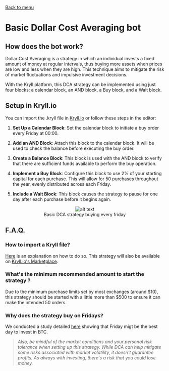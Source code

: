 [Back to menu](../README.md)
# Basic Dollar Cost Averaging bot

## How does the bot work?

Dollar Cost Averaging is a strategy in which an individual invests a fixed amount of money at regular intervals, thus buying more assets when prices are low and less when they are high. This technique aims to mitigate the risk of market fluctuations and impulsive investment decisions.

With the Kryll platform, this DCA strategy can be implemented using just four blocks: a calendar block, an AND block, a Buy block, and a Wait block.

## Setup in Kryll.io
You can import the .kryll file in [Kryll.io](https://platform.kryll.io) or follow these steps in the editor:

1. **Set Up a Calendar Block**: Set the calendar block to initiate a buy order every Friday at 00:00.

2. **Add an AND Block**: Attach this block to the calendar block. It will be used to check the balance before executing the buy order.

3. **Create a Balance Block**: This block is used with the AND block to verify that there are sufficient funds available to perform the buy operation.

4. **Implement a Buy Block**: Configure this block to use 2% of your starting capital for each purchase. This will allow for 50 purchases throughout the year, evenly distributed across each Friday.

5. **Include a Wait Block**: This block causes the strategy to pause for one day after each purchase before it begins again.

<figure style="text-align: center;">
   <img src="https://blog.kryll.io/content/images/2023/07/image-7.png" alt="alt text">
   <figcaption>Basic DCA strategy buying every friday</figcaption>
</figure>

## F.A.Q.

### How to import a Kryll file?

[Here](https://github.com/Cryptense/Kryll-Strategies-Toolkit/tree/main#how-to-use-a-kryll-file-) is an explanation on how to do so. This strategy will also be available on [Kryll.io's Marketplace](https://platform.kryll.io/marketplace).

### What's the minimum recommended amount to start the strategy ?

Due to the minimum purchase limits set by most exchanges (around $10), this strategy should be started with a little more than $500 to ensure it can make the intended 50 orders.

### Why does the strategy buy on Fridays?

We conducted a study detailed [here](https://blog.kryll.io/best-day-to-buy-bitcoin/) showing that Friday migt be the best day to invest in BTC.


> *Also, be mindful of the market conditions and your personal risk tolerance when setting up this strategy. While DCA can help mitigate some risks associated with market volatility, it doesn't guarantee profits. As always with investing, there's a risk that you could lose money.*
